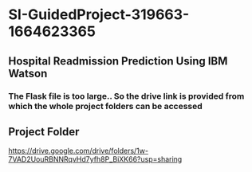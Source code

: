 # SI-GuidedProject-319663-1664623365
## Hospital Readmission Prediction Using IBM Watson
### The Flask file is too large.. So the drive link is provided from which the whole project folders can be accessed
## Project Folder
https://drive.google.com/drive/folders/1w-7VAD2UouRBNNRqvHd7yfh8P_BiXK66?usp=sharing
